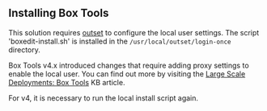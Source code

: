 ## Installing Box Tools

This solution requires [outset](https://github.com/chilcote/outset) to configure the local user settings. The script 'boxedit-install.sh' is installed in the `/usr/local/outset/login-once` directory.

Box Tools v4.x introduced changes that require adding proxy settings to enable the local user. You can find out more by visiting the [Large Scale Deployments: Box Tools](https://community.box.com/t5/How-to-Guides-for-Admins/Large-Scale-Deployments-Box-Tools/ta-p/6591) KB article.

For v4, it is necessary to run the local install script again. 